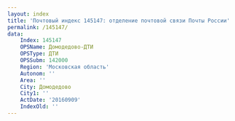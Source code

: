 ```yaml
---
layout: index
title: 'Почтовый индекс 145147: отделение почтовой связи Почты России'
permalink: /145147/
data:
    Index: 145147
    OPSName: Домодедово-ДТИ
    OPSType: ДТИ
    OPSSubm: 142000
    Region: 'Московская область'
    Autonom: ''
    Area: ''
    City: Домодедово
    City1: ''
    ActDate: '20160909'
    IndexOld: ''
---
```

